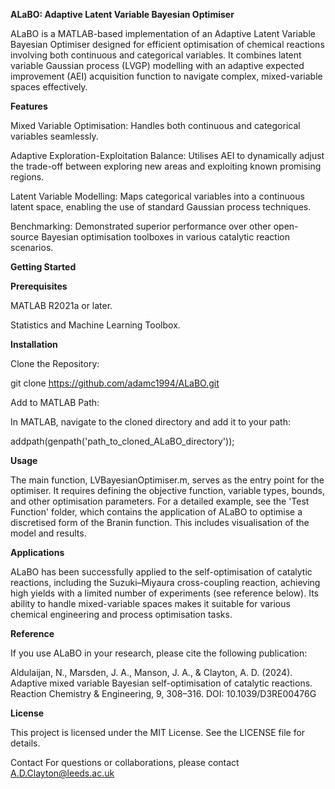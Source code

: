 **ALaBO: Adaptive Latent Variable Bayesian Optimiser**

ALaBO is a MATLAB-based implementation of an Adaptive Latent Variable Bayesian Optimiser designed for efficient optimisation of chemical reactions involving both continuous and categorical variables. 
It combines latent variable Gaussian process (LVGP) modelling with an adaptive expected improvement (AEI) acquisition function to navigate complex, mixed-variable spaces effectively.

**Features**

Mixed Variable Optimisation: Handles both continuous and categorical variables seamlessly.

Adaptive Exploration-Exploitation Balance: Utilises AEI to dynamically adjust the trade-off between exploring new areas and exploiting known promising regions.

Latent Variable Modelling: Maps categorical variables into a continuous latent space, enabling the use of standard Gaussian process techniques.

Benchmarking: Demonstrated superior performance over other open-source Bayesian optimisation toolboxes in various catalytic reaction scenarios.

**Getting Started**

**Prerequisites**

MATLAB R2021a or later.

Statistics and Machine Learning Toolbox.

**Installation**

Clone the Repository:

git clone https://github.com/adamc1994/ALaBO.git

Add to MATLAB Path:

In MATLAB, navigate to the cloned directory and add it to your path:

addpath(genpath('path_to_cloned_ALaBO_directory'));

**Usage**

The main function, LVBayesianOptimiser.m, serves as the entry point for the optimiser. It requires defining the objective function, variable types, bounds, and other optimisation parameters.
For a detailed example, see the 'Test Function' folder, which contains the application of ALaBO to optimise a discretised form of the Branin function. This includes visualisation of the model and results. 

**Applications**

ALaBO has been successfully applied to the self-optimisation of catalytic reactions, including the Suzuki–Miyaura cross-coupling reaction, achieving high yields with a limited number of experiments (see reference below).
Its ability to handle mixed-variable spaces makes it suitable for various chemical engineering and process optimisation tasks.

**Reference**

If you use ALaBO in your research, please cite the following publication:

Aldulaijan, N., Marsden, J. A., Manson, J. A., & Clayton, A. D. (2024). Adaptive mixed variable Bayesian self-optimisation of catalytic reactions. Reaction Chemistry & Engineering, 9, 308–316. DOI: 10.1039/D3RE00476G

**License**

This project is licensed under the MIT License. See the LICENSE file for details.

Contact
For questions or collaborations, please contact A.D.Clayton@leeds.ac.uk
